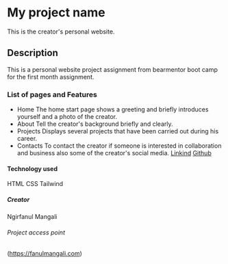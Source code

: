 # My project name
This is the creator's personal website.
## Description
This is a personal website project assignment from bearmentor boot camp for the first month assignment.
### List of pages and Features
- Home
 The home start page shows a greeting and briefly introduces yourself and a photo of the creator.
 - About
  Tell the creator's background briefly and clearly.
 - Projects
  Displays several projects that have been carried out during his career. 
 - Contacts
 To contact the
creator if someone is interested in collaboration and business also some of the creator's social media.
[Linkind](https://www.linkedin.com/in/ngirfanul-mangali-055619300)
[Github](https://github.com/NgirfanulMangali/Portofolio-website/blob/6fcd0c8d205f1e54bbb4b9bac80d851616e68679/Daily%20progres/Task%20day%204.md)

#### Technology used
 HTML
 CSS
 Tailwind
 ##### Creator
 Ngirfanul Mangali
 ###### Project access point
 (https://fanulmangali.com)